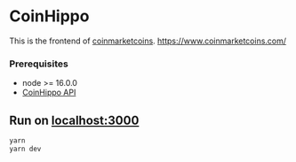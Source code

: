 # CoinHippo
This is the frontend of [coinmarketcoins](https://coinhippo.io).
https://www.coinmarketcoins.com/
### Prerequisites
- node >= 16.0.0
- [CoinHippo API](https://github.com/coinmarketcoins-Labs/coinmarketcoins-api)

## Run on [localhost:3000](http://localhost:3000)
```bash
yarn
yarn dev
```
